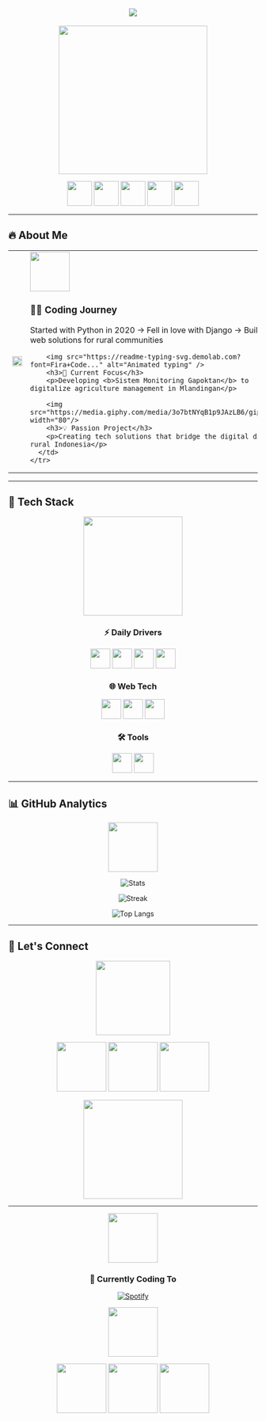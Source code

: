 <h1 align="center">
  <img src="https://readme-typing-svg.herokuapp.com/?font=Fira+Code&size=35&color=00F0FF&center=true&vCenter=true&width=600&lines=Hi+Coder's✨+I'M+Moh+Feri+Zainulla+Basyir+✨;🚀+My skill+Front-End+Development;🌱+Django+Specialist;💡+Tech+for+Rural+Development" />
</h1>

<p align="center">
  <img src="https://media.giphy.com/media/ZVik7pBtu9dNS/giphy.gif" width="300"/>
</p>

<p align="center">
  <img src="https://media.giphy.com/media/jIgXf4hgbHCeKiXpzz/giphy.gif" width="50"/> 
  <img src="https://media.giphy.com/media/3o7aCTfyhYawdOXcFW/giphy.gif" width="50"/> 
  <img src="https://media.giphy.com/media/3o7btPCcdNniyf0ArS/giphy.gif" width="50"/> 
  <img src="https://media.giphy.com/media/3o7aD2d7hy9ktXNDP2/giphy.gif" width="50"/> 
  <img src="https://media.giphy.com/media/3o7TKsQ8UQ4lBgKGTm/giphy.gif" width="50"/>
</p>

---

## 🔥 About Me

<div align="center">
  <table>
    <tr>
      <td width="50%">
        <img src="https://media.giphy.com/media/L1R1tvI9svkIWwpVYr/giphy.gif" width="100%"/>
      </td>
      <td width="50%">
        <img src="https://media.giphy.com/media/3oKIPnAiaMCws8nOsE/giphy.gif" width="80"/>
        <h3>👨‍💻 Coding Journey</h3>
        <p>Started with Python in 2020 → Fell in love with Django → Building web solutions for rural communities</p>
        
        <img src="https://readme-typing-svg.demolab.com?font=Fira+Code..." alt="Animated typing" />
        <h3>🌱 Current Focus</h3>
        <p>Developing <b>Sistem Monitoring Gapoktan</b> to digitalize agriculture management in Mlandingan</p>
        
        <img src="https://media.giphy.com/media/3o7btNYqB1p9JAzLB6/giphy.gif" width="80"/>
        <h3>💡 Passion Project</h3>
        <p>Creating tech solutions that bridge the digital divide in rural Indonesia</p>
      </td>
    </tr>
  </table>
</div>

---

## 🚀 Tech Stack

<div align="center">
  <img src="https://media.giphy.com/media/coxQHKASG60HrHtvkt/giphy.gif" width="200"/>
  
  ### ⚡ Daily Drivers
  <img src="https://media.giphy.com/media/KAq5w47R9rmTuvWOWa/giphy.gif" height="40"/> 
  <img src="https://media.giphy.com/media/fsEaZldNC8A1PJ3mwp/giphy.gif" height="40"/>
  <img src="https://media.giphy.com/media/XAxylRMCdpbEWUAvr8/giphy.gif" height="40"/>
  <img src="https://media.giphy.com/media/ln7z2eWriiQAllfVcn/giphy.gif" height="40"/>
  
  ### 🌐 Web Tech
  <img src="https://media.giphy.com/media/Sr8xDpMwVKOHUWDVRD/giphy.gif" height="40"/>
  <img src="https://media.giphy.com/media/jdPMeyv9rn0hZHh8n9/giphy.gif" height="40"/>
  <img src="https://media.giphy.com/media/kH6CqYiquZawmU1HI6/giphy.gif" height="40"/>
  
  ### 🛠️ Tools
  <img src="https://media.giphy.com/media/kH1DBkPNyZPOk0BxrM/giphy.gif" height="40"/>
  <img src="https://media.giphy.com/media/du3J3cXyzhj75IOgvA/giphy.gif" height="40"/>
</div>

---

## 📊 GitHub Analytics

<div align="center">
  <img src="https://media.giphy.com/media/iIqmM5tTjmpOB9mpbn/giphy.gif" width="100"/>
  
  ![Stats](https://github-readme-stats.vercel.app/api?username=ferizainulla&show_icons=true&theme=vision-friendly-dark&bg_color=000000&hide_border=true&count_private=true&include_all_commits=true&line_height=24)
  
  ![Streak](https://streak-stats.demolab.com?user=ferizainulla&theme=neon-dark&hide_border=true&date_format=j%20M%5B%20Y%5D&background=000000)
  
  ![Top Langs](https://github-readme-stats.vercel.app/api/top-langs/?username=ferizainulla&layout=compact&theme=vision-friendly-dark&bg_color=000000&hide_border=true)
</div>

---

## 🌟 Let's Connect

<div align="center">
  <img src="https://media.giphy.com/media/mGcNjsfWAjY5AEZNw6/giphy.gif" width="150"/>
  
  [<img src="https://media.giphy.com/media/HQTYdpx1yhxWpugAi2/giphy.gif" width="100"/>](mailto:cantikaputriaulia07@gmail.com)
  [<img src="https://media.giphy.com/media/KzJkzjggfGN5Py6nkT/giphy.gif" width="100"/>](https://linkedin.com)
  [<img src="https://media.giphy.com/media/ZbZaqRLY0XZQvX5Tj6/giphy.gif" width="100"/>](https://x.com/FeriBasyir86021)
  
  <img src="https://media.giphy.com/media/3o7TKwxYkeW0ZvTqsU/giphy.gif" width="200"/>
</div>

---

<div align="center">
  <img src="https://media.giphy.com/media/3o6Zt6ML6BklcajjsA/giphy.gif" width="100"/>
  
  ### 🎵 Currently Coding To
  [![Spotify](https://spotify-github-profile.vercel.app/api/view?uid=31k6jq2xq7q3kq3kq3kq3kq3kq3k&cover_image=true&theme=novatorem)](https://spotify-github-profile.vercel.app/api/view?uid=31k6jq2xq7q3kq3kq3kq3kq3kq3k&redirect=true)
  
  <img src="https://media.giphy.com/media/3o6Zt6ML6BklcajjsA/giphy.gif" width="100"/>
</div>

<p align="center">
  <img src="https://media.giphy.com/media/3o7TKsQ8UQ4lBgKGTm/giphy.gif" width="100"/>
  <img src="https://media.giphy.com/media/3o7TKsQ8UQ4lBgKGTm/giphy.gif" width="100"/>
  <img src="https://media.giphy.com/media/3o7TKsQ8UQ4lBgKGTm/giphy.gif" width="100"/>
</p>
